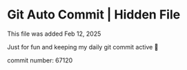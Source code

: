 # Git Auto Commit | Hidden File

This file was added Feb 12, 2025

Just for fun and keeping my daily git commit active 🤪

commit number: 67120
